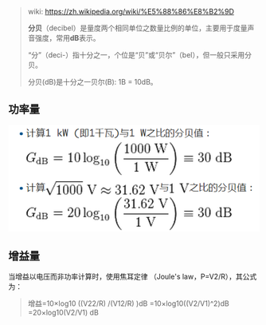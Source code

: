 > wiki: https://zh.wikipedia.org/wiki/%E5%88%86%E8%B2%9D
>
> **分贝**（decibel）是量度两个相同单位之数量比例的单位，主要用于度量声音强度，常用**dB**表示。
>
> “分”（deci-）指十分之一，个位是“贝”或“贝尔”（bel），但一般只采用分贝。
>
> 分贝(dB)是十分之一贝尔(B): 1B = 10dB。



## 功率量

![img](_assets/%E5%88%86%E8%B4%9Ddb/268182-20150919171325711-655892522.png)

## 增益量

当增益以电压而非功率计算时，使用焦耳定律 （Joule's law，P=V2/R），其公式为：

> 增益=10×log10 ((V22/R) /(V12/R) )dB
> 		=10×log10((V2/V1)^2)dB
> 		=20×log10(V2/V1) dB